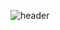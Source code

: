 ![header](https://capsule-render.vercel.app/api?type=waving&section=header&height=150&animation=fadeIn&color=0:A4C639,50:78C300,100:3DDC84&fontAlign=75&fontAlignY=40&fontSize=45&text=Developer%20OneKey)

<!--
**devonekey/devonekey** is a ✨ _special_ ✨ repository because its `README.md` (this file) appears on your GitHub profile.

Here are some ideas to get you started:

- 🔭 I’m currently working on ...
- 🌱 I’m currently learning ...
- 👯 I’m looking to collaborate on ...
- 🤔 I’m looking for help with ...
- 💬 Ask me about ...
- 📫 How to reach me: ...
- 😄 Pronouns: ...
- ⚡ Fun fact: ...
-->
